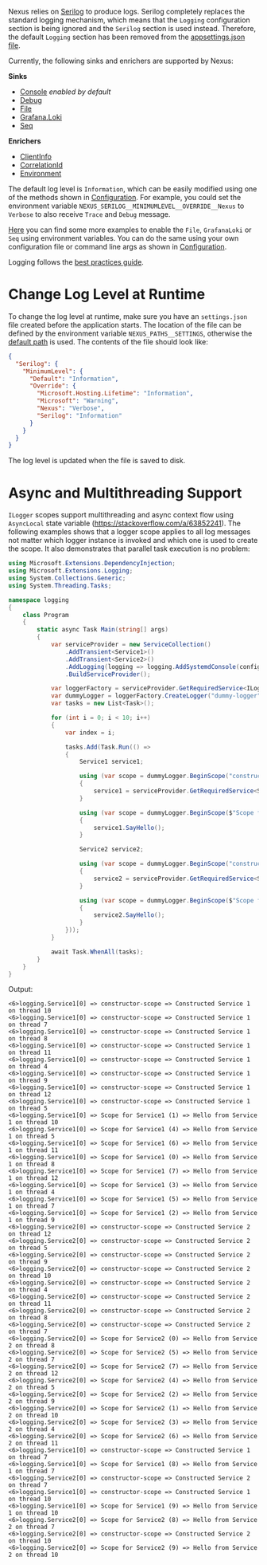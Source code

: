 Nexus relies on [Serilog](https://serilog.net/) to produce logs. Serilog completely replaces the standard logging mechanism, which means that the `Logging` configuration section is being ignored and the `Serilog` section is used instead. Therefore, the default `Logging` section has been removed from the [appsettings.json file](https://github.com/malstroem-labs/Nexus/blob/master/src/Nexus/appsettings.json).

Currently, the following sinks and enrichers are supported by Nexus:

**Sinks**
- [Console](https://github.com/serilog/serilog-sinks-console) *enabled by default*
- [Debug](https://github.com/serilog/serilog-sinks-debug)
- [File](https://github.com/serilog/serilog-sinks-file)
- [Grafana.Loki](https://github.com/serilog-contrib/serilog-sinks-grafana-loki)
- [Seq](https://github.com/serilog/serilog-sinks-seq)

**Enrichers**
- [ClientInfo](https://github.com/mo-esmp/serilog-enrichers-clientinfo)
- [CorrelationId](https://github.com/ekmsystems/serilog-enrichers-correlation-id)
- [Environment](https://github.com/serilog/serilog-enrichers-environment)

The default log level is `Information`, which can be easily modified using one of the methods shown in [Configuration](configuration.md). For example, you could set the environment variable `NEXUS_SERILOG__MINIMUMLEVEL__OVERRIDE__Nexus` to `Verbose` to also receive `Trace` and `Debug` message.

[Here](https://github.com/malstroem-labs/Nexus/blob/master/tests/Nexus.Core.Tests/Other/LoggingTests.cs) you can find some more examples to enable the `File`, `GrafanaLoki` or `Seq` using environment variables. You can do the same using your own configuration file or command line args as shown in [Configuration](configuration.md).

Logging follows the [best practices guide](https://benfoster.io/blog/serilog-best-practices/).

# Change Log Level at Runtime
To change the log level at runtime, make sure you have an `settings.json` file created before the application starts. The location of the file can be defined by the environment variable `NEXUS_PATHS__SETTINGS`, otherwise the [default path](https://github.com/malstroem-labs/Nexus/blob/c69425659927956cb12efcd0749ca64d00464509/src/Nexus.Core/Core/NexusOptions.cs#L67) is used. The contents of the file should look like:

```json
{
  "Serilog": {
    "MinimumLevel": {
      "Default": "Information",
      "Override": {
        "Microsoft.Hosting.Lifetime": "Information",
        "Microsoft": "Warning",
        "Nexus": "Verbose",
        "Serilog": "Information"
      }
    }
  }
}
```

The log level is updated when the file is saved to disk.

# Async and Multithreading Support

`ILogger` scopes support multithreading and async context flow using `AsyncLocal` state variable (https://stackoverflow.com/a/63852241). The following examples shows that a logger scope applies to all log messages not matter which logger instance is invoked and which one is used to create the scope. It also demonstrates that parallel task execution is no problem:

```cs
using Microsoft.Extensions.DependencyInjection;
using Microsoft.Extensions.Logging;
using System.Collections.Generic;
using System.Threading.Tasks;

namespace logging
{
    class Program
    {
        static async Task Main(string[] args)
        {
            var serviceProvider = new ServiceCollection()
                .AddTransient<Service1>()
                .AddTransient<Service2>()
                .AddLogging(logging => logging.AddSystemdConsole(configure => configure.IncludeScopes = true))
                .BuildServiceProvider();

            var loggerFactory = serviceProvider.GetRequiredService<ILoggerFactory>();
            var dummyLogger = loggerFactory.CreateLogger("dummy-logger");
            var tasks = new List<Task>();

            for (int i = 0; i < 10; i++)
            {
                var index = i;

                tasks.Add(Task.Run(() =>
                {
                    Service1 service1;

                    using (var scope = dummyLogger.BeginScope("constructor-scope =>"))
                    {
                        service1 = serviceProvider.GetRequiredService<Service1>();
                    }

                    using (var scope = dummyLogger.BeginScope($"Scope for Service1 ({index}) =>"))
                    {
                        service1.SayHello();
                    }

                    Service2 service2;

                    using (var scope = dummyLogger.BeginScope("constructor-scope =>"))
                    {
                        service2 = serviceProvider.GetRequiredService<Service2>();
                    }

                    using (var scope = dummyLogger.BeginScope($"Scope for Service2 ({index}) =>"))
                    {
                        service2.SayHello();
                    }
                }));
            }

            await Task.WhenAll(tasks);
        }
    }
}

```

Output:

```
<6>logging.Service1[0] => constructor-scope => Constructed Service 1 on thread 10
<6>logging.Service1[0] => constructor-scope => Constructed Service 1 on thread 7
<6>logging.Service1[0] => constructor-scope => Constructed Service 1 on thread 8
<6>logging.Service1[0] => constructor-scope => Constructed Service 1 on thread 11
<6>logging.Service1[0] => constructor-scope => Constructed Service 1 on thread 4
<6>logging.Service1[0] => constructor-scope => Constructed Service 1 on thread 9
<6>logging.Service1[0] => constructor-scope => Constructed Service 1 on thread 12
<6>logging.Service1[0] => constructor-scope => Constructed Service 1 on thread 5
<6>logging.Service1[0] => Scope for Service1 (1) => Hello from Service 1 on thread 10
<6>logging.Service1[0] => Scope for Service1 (4) => Hello from Service 1 on thread 5
<6>logging.Service1[0] => Scope for Service1 (6) => Hello from Service 1 on thread 11
<6>logging.Service1[0] => Scope for Service1 (0) => Hello from Service 1 on thread 8
<6>logging.Service1[0] => Scope for Service1 (7) => Hello from Service 1 on thread 12
<6>logging.Service1[0] => Scope for Service1 (3) => Hello from Service 1 on thread 4
<6>logging.Service1[0] => Scope for Service1 (5) => Hello from Service 1 on thread 7
<6>logging.Service1[0] => Scope for Service1 (2) => Hello from Service 1 on thread 9
<6>logging.Service2[0] => constructor-scope => Constructed Service 2 on thread 12
<6>logging.Service2[0] => constructor-scope => Constructed Service 2 on thread 5
<6>logging.Service2[0] => constructor-scope => Constructed Service 2 on thread 9
<6>logging.Service2[0] => constructor-scope => Constructed Service 2 on thread 10
<6>logging.Service2[0] => constructor-scope => Constructed Service 2 on thread 4
<6>logging.Service2[0] => constructor-scope => Constructed Service 2 on thread 11
<6>logging.Service2[0] => constructor-scope => Constructed Service 2 on thread 8
<6>logging.Service2[0] => constructor-scope => Constructed Service 2 on thread 7
<6>logging.Service2[0] => Scope for Service2 (0) => Hello from Service 2 on thread 8
<6>logging.Service2[0] => Scope for Service2 (5) => Hello from Service 2 on thread 7
<6>logging.Service2[0] => Scope for Service2 (7) => Hello from Service 2 on thread 12
<6>logging.Service2[0] => Scope for Service2 (4) => Hello from Service 2 on thread 5
<6>logging.Service2[0] => Scope for Service2 (2) => Hello from Service 2 on thread 9
<6>logging.Service2[0] => Scope for Service2 (1) => Hello from Service 2 on thread 10
<6>logging.Service2[0] => Scope for Service2 (3) => Hello from Service 2 on thread 4
<6>logging.Service2[0] => Scope for Service2 (6) => Hello from Service 2 on thread 11
<6>logging.Service1[0] => constructor-scope => Constructed Service 1 on thread 7
<6>logging.Service1[0] => Scope for Service1 (8) => Hello from Service 1 on thread 7
<6>logging.Service2[0] => constructor-scope => Constructed Service 2 on thread 7
<6>logging.Service1[0] => constructor-scope => Constructed Service 1 on thread 10
<6>logging.Service1[0] => Scope for Service1 (9) => Hello from Service 1 on thread 10
<6>logging.Service2[0] => Scope for Service2 (8) => Hello from Service 2 on thread 7
<6>logging.Service2[0] => constructor-scope => Constructed Service 2 on thread 10
<6>logging.Service2[0] => Scope for Service2 (9) => Hello from Service 2 on thread 10
```